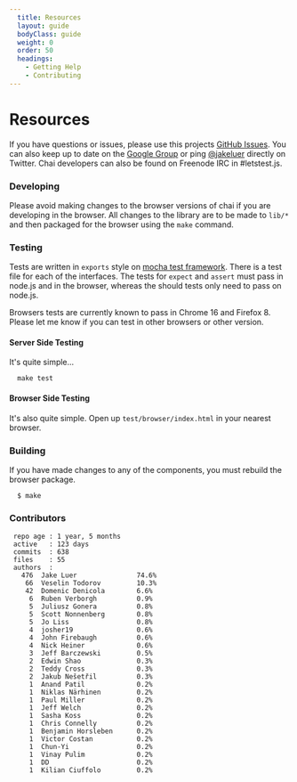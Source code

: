 ```yaml
---
  title: Resources
  layout: guide
  bodyClass: guide
  weight: 0
  order: 50
  headings:
    - Getting Help
    - Contributing
---
```


# Resources

If you have questions or issues, please use this projects
[GitHub Issues](https://github.com/chaijs/chai/issues). You can also keep up to date
on the [Google Group](http://groups.google.com/group/chaijs) or ping [@jakeluer](http://twitter.com/jakeluer)
directly on Twitter. Chai developers can also be found on Freenode IRC in #letstest.js.

### Developing

Please avoid making changes to the browser versions of chai if you are developing in the browser. All
changes to the library are to be made to `lib/*` and then packaged for the browser using the `make`
command.

### Testing

Tests are written in `exports` style on [mocha test framework](https://github.com/mochajs/mocha).
There is a test file for each of the interfaces. The tests for `expect` and `assert` must pass in node.js
and in the browser, whereas the should tests only need to pass on node.js.

Browsers tests are currently known to pass in Chrome 16 and Firefox 8. Please let me know if you can test
in other browsers or other version.

#### Server Side Testing

It's quite simple...

      make test


#### Browser Side Testing

It's also quite simple. Open up `test/browser/index.html` in your nearest browser.


### Building

If you have made changes to any of the components, you must rebuild the browser package.

      $ make

### Contributors

     repo age : 1 year, 5 months
     active   : 123 days
     commits  : 638
     files    : 55
     authors  :
       476  Jake Luer               74.6%
        66  Veselin Todorov         10.3%
        42  Domenic Denicola        6.6%
         6  Ruben Verborgh          0.9%
         5  Juliusz Gonera          0.8%
         5  Scott Nonnenberg        0.8%
         5  Jo Liss                 0.8%
         4  josher19                0.6%
         4  John Firebaugh          0.6%
         4  Nick Heiner             0.6%
         3  Jeff Barczewski         0.5%
         2  Edwin Shao              0.3%
         2  Teddy Cross             0.3%
         2  Jakub Nešetřil          0.3%
         1  Anand Patil             0.2%
         1  Niklas Närhinen         0.2%
         1  Paul Miller             0.2%
         1  Jeff Welch              0.2%
         1  Sasha Koss              0.2%
         1  Chris Connelly          0.2%
         1  Benjamin Horsleben      0.2%
         1  Victor Costan           0.2%
         1  Chun-Yi                 0.2%
         1  Vinay Pulim             0.2%
         1  DD                      0.2%
         1  Kilian Ciuffolo         0.2%
